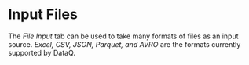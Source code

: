 # Input Files

The _File Input_ tab can be used to take many formats of files as an input source. _Excel, CSV, JSON, Parquet, _and_ AVRO_ are the formats currently supported by DataQ.

